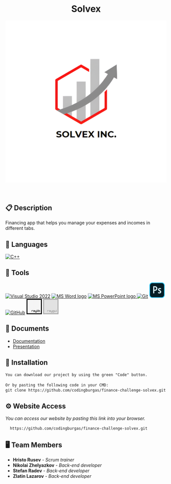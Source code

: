 <h1 align="center">Solvex</h1>

<p align = "center">
  <img src="logo files/Solvex-logo-final-white.png" alt="Solvex's Logo"/>
</p>

<br>



## 📋 Description
  Financing app that helps you manage your expenses and incomes in different tabs.


## 🚀 Languages 
  <p align="left"> 
  <a href="https://www.cplusplus.com/"><img src="https://img.icons8.com/color/48/000000/c-plus-plus-logo.png" alt="C++"/></a>
 
  </p>

## 🔧 Tools 
  <p align="left"> 
  <a href="https://visualstudio.microsoft.com/"><img src="https://img.icons8.com/fluency/48/000000/visual-studio.png" alt="Visual Studio 2022"/></a>
    <a href="https://www.microsoft.com/en-ww/microsoft-365/word"><img src="https://img.icons8.com/fluency/48/000000/microsoft-word-2019.png" alt="MS Word logo" width=48px /></a>
    <a href="https://www.microsoft.com/en-us/microsoft-365/powerpoint"><img src="https://img.icons8.com/fluency/48/000000/microsoft-powerpoint-2019.png" alt="MS PowerPoint logo" width=48px />
    <a href="https://git-scm.com/"><img src="https://img.icons8.com/color/48/000000/git.png" alt="Git"/></a>
    <a href="https://www.adobe.com/bg/"><img src="README images/1200px-Adobe_Photoshop_Mobile_icon.png" width=48px height=48px alt="Adobe Photoshop">
      <a href="https://git-scm.com/"><img src="https://cdn-icons-png.flaticon.com/512/25/25231.png" alt="GitHub" height=48px width=48px/></a>
      <a href="https://www.raylib.com/"><img src="README images/Raylib_logo.png" alt="Raylib" height=48px width=48px/></a>
      <a href="https://github.com/raysan5/raygui"><img src="README images/raygui_256x256.png" alt="Raylib" height=48px width=48px/></a>
  </p> 
  
## 💼 Documents
  <ul>
    <li><a href="documentation/SOLVEX-documentation.docx">Documentation</a></li>
    <li><a href="documentation/SOLVEX-presentation.pptx">Presentation</a></li>
   </ul>


## 🔧 Installation

```
You can download our project by using the green "Code" button.

Or by pasting the following code in your CMD:
git clone https://github.com/codingburgas/finance-challenge-solvex.git
```

## ⚙ Website Access

*You can access our website by pasting this link into your browser.*
```
  https://github.com/codingburgas/finance-challenge-solvex.git
```

## 🖥 Team Members
* **Hristo Rusev** - *Scrum trainer* 
* **Nikolai Zhelyazkov** - *Back-end developer* 
* **Stefan Radev** - *Back-end developer* 
* **Zlatin Lazarov** - *Back-end developer*


 